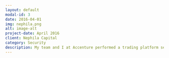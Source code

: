 ```yaml
---
layout: default
modal-id: 3
date: 2016-04-01
img: nephila.png
alt: image-alt
project-date: April 2016
client: Nephila Capital
category: Security
description: My team and I at Accenture performed a trading platform security review for Nephila Capital in Bermuda.
---
```

